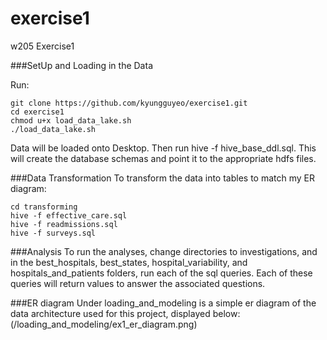 # exercise1
w205 Exercise1

###SetUp and Loading in the Data

Run:
```
git clone https://github.com/kyungguyeo/exercise1.git
cd exercise1
chmod u+x load_data_lake.sh
./load_data_lake.sh
```
Data will be loaded onto Desktop. Then run hive -f hive_base_ddl.sql. This will create the database schemas and point it to the appropriate hdfs files.


###Data Transformation
To transform the data into tables to match my ER diagram:
```
cd transforming
hive -f effective_care.sql
hive -f readmissions.sql
hive -f surveys.sql
```

###Analysis
To run the analyses, change directories to investigations, and in the best_hospitals, best_states, hospital_variability, and hospitals_and_patients folders, run each of the sql queries. Each of these queries will return values to answer the associated questions.

###ER diagram
Under loading_and_modeling is a simple er diagram of the data architecture used for this project, displayed below: 
(/loading_and_modeling/ex1_er_diagram.png)